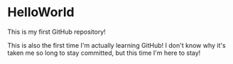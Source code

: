 # HelloWorld
This is my first GitHub repository!


This is also the first time I'm actually learning GitHub! I don't know why it's taken me so long to stay committed, but this time I'm here to stay!
